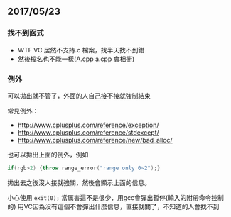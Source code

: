 ## 2017/05/23
### 找不到函式
- WTF VC 居然不支持.c 檔案，找半天找不到錯
- 然後檔名也不能一樣(A.cpp a.cpp 會相衝)

### 例外
可以拋出就不管了，外面的人自己接不接就強制結束

常見例外：
- http://www.cplusplus.com/reference/exception/
- http://www.cplusplus.com/reference/stdexcept/
- http://www.cplusplus.com/reference/new/bad_alloc/

也可以拋出上面的例外，例如

```cpp
if(rgb>2) {throw range_error("range only 0~2");}
```

拋出去之後沒人接就強關，然後會顯示上面的信息。

小心使用 `exit(0);` 當厲害這不是很少，用gcc會彈出暫停(輸入的附帶命令控制的)
用VC因為沒有這個不會彈出什麼信息，直接就關了，不知道的人會找不到









